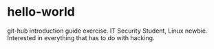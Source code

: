 # hello-world
git-hub introduction guide exercise.
IT Security Student, Linux newbie.
Interested in everything that has to do with hacking.
